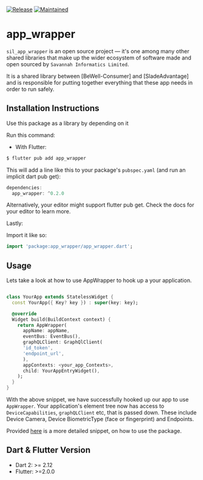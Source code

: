 [![Release](https://img.shields.io/badge/Version-^0.2.0-success.svg?style=for-the-badge)](https://shields.io/)
[![Maintained](https://img.shields.io/badge/Maintained-Actively-informational.svg?style=for-the-badge)](https://shields.io/)

# app_wrapper

`sil_app_wrapper` is an open source project &mdash; it's one among many other shared libraries that make up the wider ecosystem of software made and open sourced by `Savannah Informatics Limited`.

It is a shared library between [BeWell-Consumer] and [SladeAdvantage] and is responsible for putting together everything that these app needs in order to run safely.

## Installation Instructions

Use this package as a library by depending on it

Run this command:

- With Flutter:

```dart
$ flutter pub add app_wrapper
```

This will add a line like this to your package's `pubspec.yaml` (and run an implicit dart pub get):

```dart
dependencies:
  app_wrapper: ^0.2.0
```

Alternatively, your editor might support flutter pub get. Check the docs for your editor to learn more.

Lastly:

Import it like so:

```dart
import 'package:app_wrapper/app_wrapper.dart';
```

## Usage

Lets take a look at how to use AppWrapper to hook up a your application.

```dart

class YourApp extends StatelessWidget {
  const YourApp({ Key? key }) : super(key: key);

  @override
  Widget build(BuildContext context) {
    return AppWrapper(
      appName: appName,
      eventBus: EventBus(),
      graphQLClient: GraphQlClient(
      'id_token',
      'endpoint_url',
      ),
      appContexts: <your_app_Contexts>,
      child: YourAppEntryWidget(),
    );
  }
}
```

With the above snippet, we have successfully hooked up our app to use `AppWrapper`. Your application's element tree now has access to `DeviceCapabilities`, `graphQLClient` etc, that is passed down. These include Device Camera, Device BiometricType (face or fingerprint) and Endpoints.

Provided [here](https://github.com/savannahghi/app_wrapper/blob/main/example/main.dart) is a more detailed snippet, on how to use the package.

## Dart & Flutter Version

- Dart 2: >= 2.12
- Flutter: >=2.0.0
